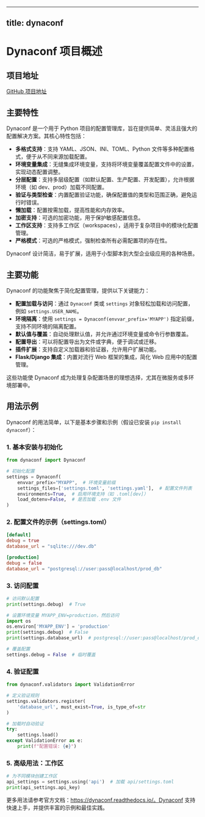 
---
title: dynaconf
---

# Dynaconf 项目概述

## 项目地址
[GitHub 项目地址](https://github.com/dynaconf/dynaconf)

## 主要特性
Dynaconf 是一个用于 Python 项目的配置管理库，旨在提供简单、灵活且强大的配置解决方案。其核心特性包括：

- **多格式支持**：支持 YAML、JSON、INI、TOML、Python 文件等多种配置格式，便于从不同来源加载配置。
- **环境变量集成**：无缝集成环境变量，支持将环境变量覆盖配置文件中的设置，实现动态配置调整。
- **分层配置**：支持多层级配置（如默认配置、生产配置、开发配置），允许根据环境（如 dev、prod）加载不同配置。
- **验证与类型检查**：内置配置验证功能，确保配置值的类型和范围正确，避免运行时错误。
- **懒加载**：配置按需加载，提高性能和内存效率。
- **加密支持**：可选的加密功能，用于保护敏感配置信息。
- **工作区支持**：支持多工作区（workspaces），适用于复杂项目中的模块化配置管理。
- **严格模式**：可选的严格模式，强制检查所有必需配置项的存在性。

Dynaconf 设计简洁，易于扩展，适用于小型脚本到大型企业级应用的各种场景。

## 主要功能
Dynaconf 的功能聚焦于简化配置管理，提供以下关键能力：

- **配置加载与访问**：通过 `Dynaconf` 类或 `settings` 对象轻松加载和访问配置，例如 `settings.USER_NAME`。
- **环境隔离**：使用 `settings = Dynaconf(envvar_prefix='MYAPP')` 指定前缀，支持不同环境的隔离配置。
- **默认值与覆盖**：自动处理默认值，并允许通过环境变量或命令行参数覆盖。
- **配置导出**：可以将配置导出为文件或字典，便于调试或迁移。
- **插件扩展**：支持自定义加载器和验证器，允许用户扩展功能。
- **Flask/Django 集成**：内置对流行 Web 框架的集成，简化 Web 应用中的配置管理。

这些功能使 Dynaconf 成为处理复杂配置场景的理想选择，尤其在微服务或多环境部署中。

## 用法示例
Dynaconf 的用法简单，以下是基本步骤和示例（假设已安装 `pip install dynaconf`）：

### 1. 基本安装与初始化
```python
from dynaconf import Dynaconf

# 初始化配置
settings = Dynaconf(
    envvar_prefix="MYAPP",  # 环境变量前缀
    settings_files=['settings.toml', 'settings.yaml'],  # 配置文件列表
    environments=True,  # 启用环境支持（如 .toml[dev]）
    load_dotenv=False,  # 是否加载 .env 文件
)
```

### 2. 配置文件的示例（settings.toml）
```toml
[default]
debug = true
database_url = "sqlite:///dev.db"

[production]
debug = false
database_url = "postgresql://user:pass@localhost/prod_db"
```

### 3. 访问配置
```python
# 访问默认配置
print(settings.debug)  # True

# 设置环境变量 MYAPP_ENV=production，然后访问
import os
os.environ['MYAPP_ENV'] = 'production'
print(settings.debug)  # False
print(settings.database_url)  # postgresql://user:pass@localhost/prod_db

# 覆盖配置
settings.debug = False  # 临时覆盖
```

### 4. 验证配置
```python
from dynaconf.validators import ValidationError

# 定义验证规则
settings.validators.register(
    'database_url', must_exist=True, is_type_of=str
)

# 加载时自动验证
try:
    settings.load()
except ValidationError as e:
    print(f"配置错误: {e}")
```

### 5. 高级用法：工作区
```python
# 为不同模块创建工作区
api_settings = settings.using('api')  # 加载 api/settings.toml
print(api_settings.api_key)
```

更多用法请参考官方文档：https://dynaconf.readthedocs.io/。Dynaconf 支持快速上手，并提供丰富的示例和最佳实践。